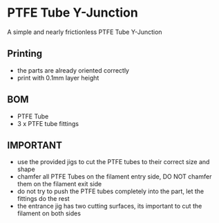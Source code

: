 # PTFE Tube Y-Junction

A simple and nearly frictionless PTFE Tube Y-Junction

## Printing
- the parts are already oriented correctly 
- print with 0.1mm layer height

## BOM
- PTFE Tube
- 3 x PTFE tube fittings

## IMPORTANT
- use the provided jigs to cut the PTFE tubes to their correct size and shape
- chamfer all PTFE Tubes on the filament entry side, DO NOT chamfer them on the filament exit side
- do not try to push the PTFE tubes completely into the part, let the fittings do the rest
- the entrance jig has two cutting surfaces, its important to cut the filament on both sides
